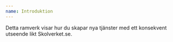 ```yaml
---
name: Introduktion
---
```


Detta ramverk visar hur du skapar nya tjänster med ett konsekvent utseende likt Skolverket.se.

